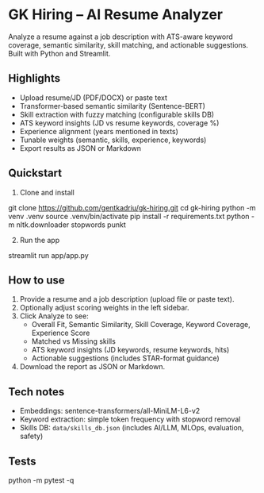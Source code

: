 # GK Hiring – AI Resume Analyzer 

Analyze a resume against a job description with ATS-aware keyword coverage, semantic similarity, skill matching, and actionable suggestions. Built with Python and Streamlit.

## Highlights
- Upload resume/JD (PDF/DOCX) or paste text
- Transformer-based semantic similarity (Sentence-BERT)
- Skill extraction with fuzzy matching (configurable skills DB)
- ATS keyword insights (JD vs resume keywords, coverage %)
- Experience alignment (years mentioned in texts)
- Tunable weights (semantic, skills, experience, keywords)
- Export results as JSON or Markdown

## Quickstart

1) Clone and install

git clone https://github.com/gentkadriu/gk-hiring.git
cd gk-hiring
python -m venv .venv
source .venv/bin/activate
pip install -r requirements.txt
python -m nltk.downloader stopwords punkt

2) Run the app

streamlit run app/app.py

## How to use
1) Provide a resume and a job description (upload file or paste text).
2) Optionally adjust scoring weights in the left sidebar.
3) Click Analyze to see:
   - Overall Fit, Semantic Similarity, Skill Coverage, Keyword Coverage, Experience Score
   - Matched vs Missing skills
   - ATS keyword insights (JD keywords, resume keywords, hits)
   - Actionable suggestions (includes STAR-format guidance)
4) Download the report as JSON or Markdown.

## Tech notes
- Embeddings: sentence-transformers/all-MiniLM-L6-v2
- Keyword extraction: simple token frequency with stopword removal
- Skills DB: `data/skills_db.json` (includes AI/LLM, MLOps, evaluation, safety)

## Tests

python -m pytest -q
